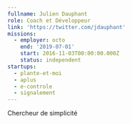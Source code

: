 ```yaml
---
fullname: Julien Dauphant
role: Coach et Développeur
link: 'https://twitter.com/jdauphant'
missions:
  - employer: octo
    end: '2019-07-01'
    start: 2016-11-03T00:00:00.000Z
    status: independent
startups:
  - plante-et-moi
  - aplus
  - e-controle
  - signalement
---
```


Chercheur de simplicité

